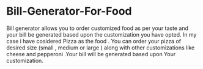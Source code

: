 # Bill-Generator-For-Food
Bill generator allows you to order customized food as per your taste and your bill be generated based upon the customization you have opted.
In my case i have cosidered Pizza  as the food . You can order your pizza of desired size (small , medium or large ) along with other customizations like
cheese and pepperoni .Your bill will be generated based upon Your customization.
